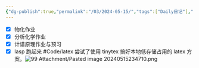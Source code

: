 ```yaml
---
{"dg-publish":true,"permalink":"/03/2024-05-15/","tags":["Daily日记"],"noteIcon":"","created":"2025-01-31T00:35","updated":"2025-07-01T13:38"}
---
```


- [x] 物化作业 
- [x] 分析化学作业
- [x] 计谱原理作业与预习 
- [x] lasp 跑起来 
#Code/latex
尝试了使用 tinytex 搞好本地低存储占用的 latex 方案。![99 Attachment/Pasted image 20240515234710.png](/img/user/99%20Attachment/Pasted%20image%2020240515234710.png)
